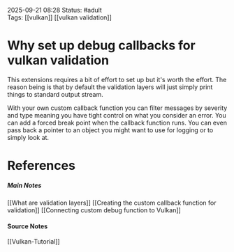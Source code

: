2025-09-21 08:28
Status: #adult  
Tags: [[vulkan]] [[vulkan validation]]
# Why set up debug callbacks for vulkan validation

This extensions requires a bit of effort to set up but it's worth the effort. The reason being is that by default the validation layers will just simply print things to standard output stream. 

With your own custom callback function you can filter messages by severity and type meaning you have tight control on what you consider an error. You can add a forced break point when the callback function runs. You can even pass back a pointer to an object you might want to use for logging or to simply look at.
# References
##### Main Notes
[[What are validation layers]]
[[Creating the custom callback function for validation]]
[[Connecting custom debug function to Vulkan]]
#### Source Notes
[[Vulkan-Tutorial]]